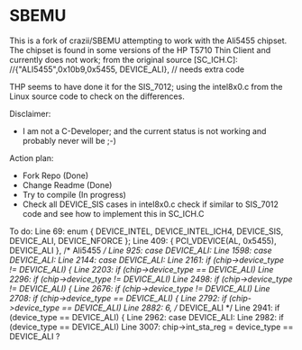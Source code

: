 # SBEMU

This is a fork of crazii/SBEMU attempting to work with the Ali5455 chipset.
The chipset is found in some versions of the HP T5710 Thin Client and currently does not work; from the original source [SC_ICH.C]:
 //{"ALI5455",0x10b9,0x5455, DEVICE_ALI}, // needs extra code

 THP seems to have done it for the SIS_7012; using the intel8x0.c from the Linux source code to check on the differences.

Disclaimer:
- I am not a C-Developer; and the current status is not working and probably never will be ;-)

Action plan:
- Fork Repo (Done)
- Change Readme (Done)
- Try to compile (In progress)
- Check all DEVICE_SIS cases in intel8x0.c check if similar to SIS_7012 code and see how to implement this in SC_ICH.C

To do:
 Line   69: enum { DEVICE_INTEL, DEVICE_INTEL_ICH4, DEVICE_SIS, DEVICE_ALI, DEVICE_NFORCE };
	Line  409: 	{ PCI_VDEVICE(AL, 0x5455), DEVICE_ALI },   /* Ali5455 */
	Line  925: 	case DEVICE_ALI:
	Line 1598: 	case DEVICE_ALI:
	Line 2144: 		case DEVICE_ALI:
	Line 2161: 	if (chip->device_type != DEVICE_ALI) {
	Line 2203: 	if (chip->device_type == DEVICE_ALI)
	Line 2296: 	if (chip->device_type != DEVICE_ALI)
	Line 2498: 	if (chip->device_type != DEVICE_ALI) {
	Line 2676: 	if (chip->device_type != DEVICE_ALI)
	Line 2708: 	if (chip->device_type == DEVICE_ALI) {
	Line 2792: 	if (chip->device_type == DEVICE_ALI)
	Line 2882: 		6, /* DEVICE_ALI */
	Line 2941: 	if (device_type == DEVICE_ALI) {
	Line 2962: 	case DEVICE_ALI:
	Line 2982: 		if (device_type == DEVICE_ALI)
	Line 3007: 	chip->int_sta_reg = device_type == DEVICE_ALI ?
